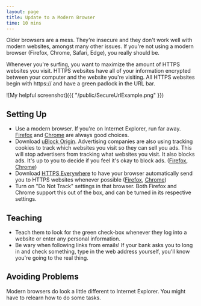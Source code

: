 ```yaml
---
layout: page
title: Update to a Modern Browser
time: 10 mins
---
```

Older browsers are a mess. They're insecure and they don't work well with modern websites, amongst many other issues. If you're not using a modern browser (Firefox, Chrome, Safari, Edge), you really should be.

Whenever you're surfing, you want to maximize the amount of HTTPS websites you visit. HTTPS websites have all of your information encrypted between your computer and the website you're visiting. All HTTPS websites begin with https:// and have a green padlock in the URL bar.

![My helpful screenshot]({{ "/public/SecureUrlExample.png" }})

## Setting Up
* Use a modern browser. If you're on Internet Explorer, run far away. [Firefox][firefox] and [Chrome][chrome] are always good choices.
* Download [uBlock Origin][ublock]. Advertising companies are also using tracking cookies to track which websites you visit so they can sell you ads. This will stop advertisers from tracking what websites you visit. It also blocks ads. It's up to you to decide if you feel it's okay to block ads. ([Firefox][ublock-firefox], [Chrome][ublock-chrome])
* Download [HTTPS Everywhere][https-everywhere] to have your browser automatically send you to HTTPS websites whenever possible ([Firefox][https-everywhere-firefox], [Chrome][https-everywhere-chrome])
* Turn on "Do Not Track" settings in that browser. Both Firefox and Chrome support this out of the box, and can be turned in its respective settings. 

## Teaching
* Teach them to look for the green check-box whenever they log into a website or enter any personal information. 
* Be wary when following links from emails! If your bank asks you to long in and check something, type in the web address yourself, you'll know you're going to the real thing. 


## Avoiding Problems
Modern browsers do look a little different to Internet Explorer. You might have to relearn how to do some tasks.

[chrome]: https://www.google.com/chrome/
[firefox]: https://www.mozilla.org/en-US/firefox/
[https-everywhere]: https://www.eff.org/https-everywhere
[https-everywhere-firefox]: https://addons.mozilla.org/en-US/firefox/addon/https-everywhere/
[https-everywhere-chrome]: https://chrome.google.com/webstore/detail/https-everywhere/gcbommkclmclpchllfjekcdonpmejbdp
[ublock]: https://github.com/gorhill/uBlock
[ublock-chrome]: https://chrome.google.com/webstore/detail/ublock-origin/cjpalhdlnbpafiamejdnhcphjbkeiagm?hl=en
[ublock-firefox]: https://addons.mozilla.org/en-US/firefox/addon/ublock-origin/
